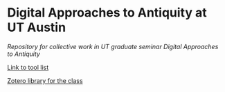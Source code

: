 # Digital Approaches to Antiquity at UT Austin
_Repository for collective work in UT graduate seminar Digital Approaches to Antiquity_


[Link to tool list](toollist.md)

[Zotero library for the class](https://www.zotero.org/groups/2362535/digital_approaches_to_classical_antiquity)
